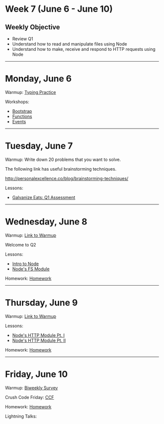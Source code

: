 # Week 7 (June 6 - June 10)

## Weekly Objective

- Review Q1
- Understand how to read and manipulate files using Node
- Understand how to make, receive and respond to HTTP requests using Node

---

# Monday, June 6

Warmup: [Typing Practice](https://typing.io/)

Workshops:

- [Bootstrap]()
- [Functions]()
- [Events]()

---

# Tuesday, June 7

Warmup: Write down 20 problems that you want to solve.

The following link has useful brainstorming techniques.

http://personalexcellence.co/blog/brainstorming-techniques/



Lessons:

- [Galvanize Eats: Q1 Assessment](/cohorts/68/articles/3194)

---

# Wednesday, June 8

Warmup: [Link to Warmup](http://github.com/gSchool)

Welcome to Q2

Lessons:

- [Intro to Node]()
- [Node's FS Module]()

Homework: [Homework](/cohorts/68/student_dashboard)

---

# Thursday, June 9

Warmup: [Link to Warmup](http://github.com/gSchool)

Lessons:

- [Node's HTTP Module Pt. I]()
- [Node's HTTP Module Pt. II]()

Homework: [Homework](/cohorts/68/student_dashboard)

---

# Friday, June 10

Warmup: [Biweekly Survey](https://docs.google.com/forms/d/1XsnxPufkGL24Bnsa_8IxcyJT6-VudP4QC9VqbTbctAw/viewform?usp=send_form)

Crush Code Friday: [CCF](/cohorts/68/student_dashboard)

Homework: [Homework](/cohorts/68/student_dashboard)

Lightning Talks:
